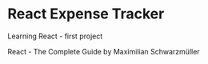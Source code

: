 # React Expense Tracker

Learning React - first project

React - The Complete Guide by Maximilian Schwarzmüller









